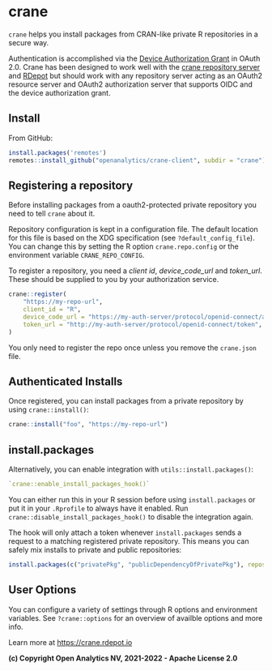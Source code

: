 
# crane 

`crane` helps you install packages from CRAN-like private R repositories in a secure way.

Authentication is accomplished via the [Device Authorization Grant](https://oauth.net/2/device-flow/) in OAuth 2.0.
Crane has been designed to work well with the [crane repository server](https://github.com/openanalytics/crane) and [RDepot](https://rdepot.io)
but should work with any repository server acting as an OAuth2 resource server and OAuth2 authorization server that supports OIDC and the device authorization grant. 

## Install

From GitHub:

```R
install.packages('remotes')
remotes::install_github("openanalytics/crane-client", subdir = "crane")
```

## Registering a repository

Before installing packages from a oauth2-protected private repository you need to tell `crane` about it.

Repository configuration is kept in a configuration file.
The default location for this file is based on the XDG specification (see `?default_config_file`). You can change this by setting the R option `crane.repo.config` or the environment variable `CRANE_REPO_CONFIG`.

To register a repository, you need a *client id*, *device_code_url* and *token_url*.
These should be supplied to you by your authorization service.

```R
crane::register(
    "https://my-repo-url",
    client_id = "R",
    device_code_url = "https://my-auth-server/protocol/openid-connect/auth/device",
    token_url = "http://my-auth-server/protocol/openid-connect/token",
)
```

You only need to register the repo once unless you remove the `crane.json` file.

## Authenticated Installs

Once registered, you can install packages from a private repository by using `crane::install()`:

```R
crane::install("foo", "https://my-repo-url")
```

## install.packages

Alternatively, you can enable integration with `utils::install.packages()`:

```R
`crane::enable_install_packages_hook()` 
```

You can either run this in your R session before using `install.packages` or put it in your `.Rprofile` to always have it enabled.
Run `crane::disable_install_packages_hook()` to disable the integration again.

The hook will only attach a token whenever `install.packages` sends a request to a matching registered private repository.
This means you can safely mix installs to private and public repositories:

```R
install.packages(c("privatePkg", "publicDependencyOfPrivatePkg"), repos = c("https://cloud.r-project.org", "https://my-repo-url"))
```

## User Options

You can configure a variety of settings through R options and environment variables. See `?crane::options` for an overview of availble options and more info.

Learn more at https://crane.rdepot.io

**(c) Copyright Open Analytics NV, 2021-2022 - Apache License 2.0**

